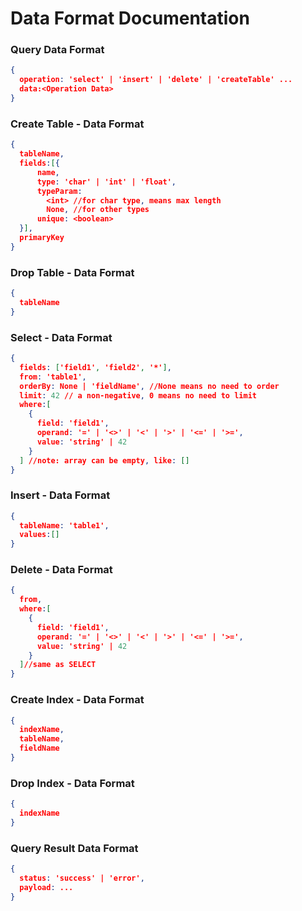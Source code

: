 # Data Format Documentation



### Query Data Format

```json
{
  operation: 'select' | 'insert' | 'delete' | 'createTable' ...
  data:<Operation Data>
}
```





### Create Table - Data Format

```json
{
  tableName,
  fields:[{
      name,
      type: 'char' | 'int' | 'float',
      typeParam:
        <int> //for char type, means max length
        None, //for other types
      unique: <boolean>
  }],
  primaryKey
}
```



### Drop Table - Data Format

```json
{
  tableName
}
```





### Select - Data Format

```json
{
  fields: ['field1', 'field2', '*'],
  from: 'table1',
  orderBy: None | 'fieldName', //None means no need to order
  limit: 42 // a non-negative, 0 means no need to limit
  where:[
    {
      field: 'field1',
      operand: '=' | '<>' | '<' | '>' | '<=' | '>=',
      value: 'string' | 42
    }
  ] //note: array can be empty, like: []
}
```



### Insert - Data Format

```json
{
  tableName: 'table1',
  values:[]
}
```





### Delete - Data Format

```json
{
  from,
  where:[
    {
      field: 'field1',
      operand: '=' | '<>' | '<' | '>' | '<=' | '>=',
      value: 'string' | 42
    }
  ]//same as SELECT
}
```





### Create Index - Data Format

```json
{
  indexName,
  tableName,
  fieldName
}
```





### Drop Index - Data Format

```json
{
  indexName
}
```





### Query Result Data Format

```json
{
  status: 'success' | 'error',
  payload: ...
}
```





